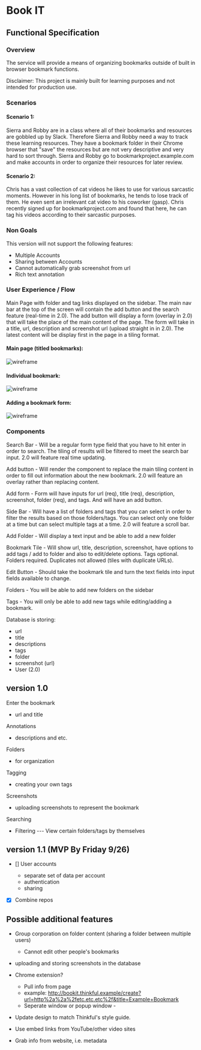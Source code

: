 # Book IT

## Functional Specification

### Overview

The service will provide a means of organizing bookmarks outside of built in browser bookmark functions.

Disclaimer: This project is mainly built for learning purposes and not intended for production use.

### Scenarios

#### Scenario 1:

Sierra and Robby are in a class where all of their bookmarks and resources are gobbled up by Slack. Therefore Sierra and Robby need a way to track these learning resources. They have a bookmark folder in their Chrome browser that "save" the resources but are not very descriptive and very hard to sort through. Sierra and Robby go to bookmarkproject.example.com and make accounts in order to organize their resources for later review.

#### Scenario 2:

Chris has a vast collection of cat videos he likes to use for various sarcastic moments. However in his long list of bookmarks, he tends to lose track of them. He even sent an irrelevant cat video to his coworker (gasp). Chris recently signed up for bookmarkproject.com and found that here, he can tag his videos according to their sarcastic purposes.

### Non Goals

This version will not support the following features:

- Multiple Accounts
- Sharing between Accounts
- Cannot automatically grab screenshot from url
- Rich text annotation

### User Experience / Flow

Main Page with folder and tag links displayed on the sidebar. The main nav bar at the top of the screen will contain the add button and the search feature (real-time in 2.0). The add button will display a form (overlay in 2.0) that will take the place of the main content of the page. The form will take in a title, url, description and screenshot url (upload straight in in 2.0). The latest content will be display first in the page in a tiling format.

#### Main page (titled bookmarks):

![wireframe](http://i.imgur.com/qFzT90N.png)

#### Individual bookmark:

![wireframe](http://i.imgur.com/2Da1LIb.png)

#### Adding a bookmark form:

![wireframe](http://i.imgur.com/B8skJYf.png)

### Components

Search Bar - Will be a regular form type field that you have to hit enter in order to search. The tiling of results will be filtered to meet the search bar input. 2.0 will feature real time updating.

Add button - Will render the component to replace the main tiling content in order to fill out information about the new bookmark. 2.0 will feature an overlay rather than replacing content.

Add form - Form will have inputs for url (req), title (req), description, screenshot, folder (req), and tags. And will have an add button.

Side Bar - Will have a list of folders and tags that you can select in order to filter the results based on those folders/tags. You can select only one folder at a time but can select multiple tags at a time. 2.0 will feature a scroll bar.

Add Folder - Will display a text input and be able to add a new folder

Bookmark Tile - Will show url, title, description, screenshot, have options to add tags / add to folder and also to edit/delete options. Tags optional. Folders required. Duplicates not allowed (tiles with duplicate URLs).

Edit Button - Should take the bookmark tile and turn the text fields into input fields available to change.

Folders - You will be able to add new folders on the sidebar

Tags - You will only be able to add new tags while editing/adding a bookmark.

Database is storing:

- url
- title
- descriptions
- tags
- folder
- screenshot (url)
- User (2.0)

## version 1.0

Enter the bookmark

- url and title

Annotations

- descriptions and etc.

Folders

- for organization

Tagging

- creating your own tags

Screenshots

- uploading screenshots to represent the bookmark

Searching

- Filtering --- View certain folders/tags by themselves

## version 1.1 (MVP By Friday 9/26)

- [] User accounts

  - separate set of data per account
  - authentication
  - sharing

- [x] Combine repos

## Possible additional features

- Group corporation on folder content (sharing a folder between multiple users)

  - Cannot edit other people's bookmarks

- uploading and storing screenshots in the database

- Chrome extension?

  - Pull info from page
  - example: <http://bookit.thinkful.example/create?url=http%2a%2a%2fetc.etc.etc%2f&title=Example+Bookmark>
  - Seperate window or popup window -

- Update design to match Thinkful's style guide.

- Use embed links from YouTube/other video sites
- Grab info from website, i.e. metadata

